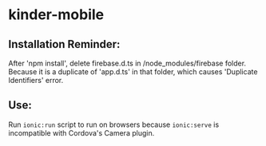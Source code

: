 # kinder-mobile

## Installation Reminder:
After 'npm install', delete  firebase.d.ts in /node_modules/firebase folder. Because it is a duplicate of 'app.d.ts' in that folder, which causes 'Duplicate Identifiers' error.  
## Use:
Run `ionic:run` script to run on browsers because `ionic:serve` is incompatible with Cordova's Camera plugin.  
